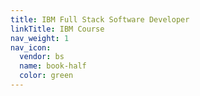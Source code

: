 ```yaml
---
title: IBM Full Stack Software Developer
linkTitle: IBM Course
nav_weight: 1
nav_icon:
  vendor: bs
  name: book-half
  color: green
---
```

